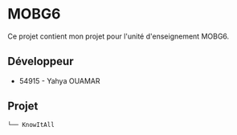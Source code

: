 # MOBG6
Ce projet contient mon projet pour l'unité d'enseignement MOBG6.

## Développeur
- 54915 - Yahya OUAMAR

## Projet
```
└── KnowItAll
```
